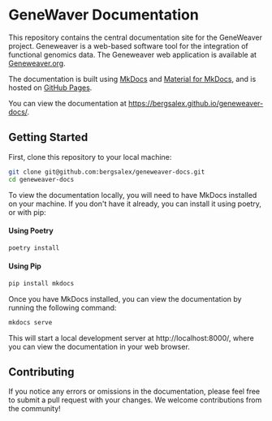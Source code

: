 # GeneWaver Documentation
This repository contains the central documentation site for the GeneWeaver project.
Geneweaver is a web-based software tool for the integration of functional genomics data.
The Geneweaver web application is available at [Geneweaver.org](https://geneweaver.org).

The documentation is built using [MkDocs](https://www.mkdocs.org/) and 
[Material for MkDocs](https://squidfunk.github.io/mkdocs-material/),
and is hosted on [GitHub Pages](https://pages.github.com/).

You can view the documentation at https://bergsalex.github.io/geneweaver-docs/.

## Getting Started
First, clone this repository to your local machine:
```bash
git clone git@github.com:bergsalex/geneweaver-docs.git
cd geneweaver-docs
```

To view the documentation locally, you will need to have MkDocs installed on your 
machine. If you don't have it already, you can install it using poetry, or with pip:

#### Using Poetry
```bash
poetry install
```

#### Using Pip
```bash
pip install mkdocs
```

Once you have MkDocs installed, you can view the documentation by running the following
command:
```bash
mkdocs serve
```

This will start a local development server at http://localhost:8000/, where you can view
the documentation in your web browser.

## Contributing
If you notice any errors or omissions in the documentation, please feel free to submit a
pull request with your changes. We welcome contributions from the community!